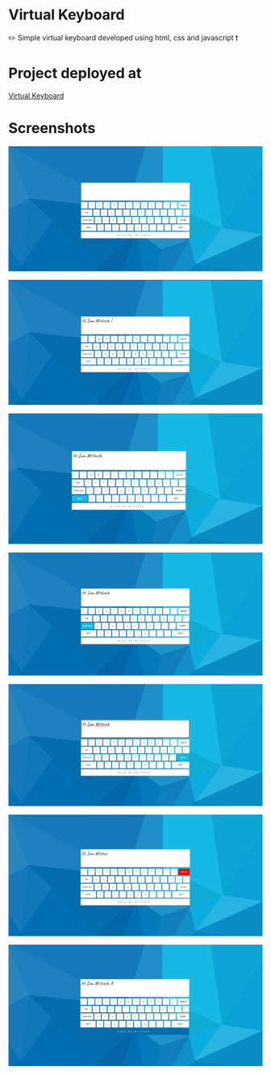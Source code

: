 # Virtual Keyboard

 ✏️ Simple virtual keyboard developed using html, css and javascript ❗
 
 
# Project deployed at

<a href="https://mithesh14.github.io/Virtual-keyboard/">Virtual Keyboard</a>

# Screenshots

![screenshots](https://github.com/Mithesh14/Virtual-Keyboard/blob/main/images/image1.jpg)

![screenshots](https://github.com/Mithesh14/Virtual-Keyboard/blob/main/images/image2.jpg)

![screenshots](https://github.com/Mithesh14/Virtual-Keyboard/blob/main/images/image3.png)

![screenshots](https://github.com/Mithesh14/Virtual-Keyboard/blob/main/images/image4.png)

![screenshots](https://github.com/Mithesh14/Virtual-Keyboard/blob/main/images/image5.png)

![screenshots](https://github.com/Mithesh14/Virtual-Keyboard/blob/main/images/image6.png)

![screenshots](https://github.com/Mithesh14/Virtual-Keyboard/blob/main/images/image7.png)
